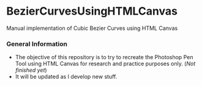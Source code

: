 # BezierCurvesUsingHTMLCanvas
 Manual implementation of Cubic Bezier Curves using HTML Canvas

### General Information
* The objective of this repository is to try to recreate the Photoshop Pen Tool using HTML Canvas for research and practice purposes only. (_Not finished yet_)
* It will be updated as I develop new stuff.